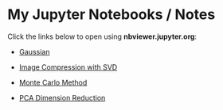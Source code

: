 # My Jupyter Notebooks / Notes
Click the links below to open using **nbviewer.jupyter.org**:

- [Gaussian](https://nbviewer.jupyter.org/github/salihmarangoz/notebooks/blob/main/gaussian.ipynb)
- [Image Compression with SVD](https://nbviewer.jupyter.org/github/salihmarangoz/notebooks/blob/main/image_compression_with_svd.ipynb)

- [Monte Carlo Method](https://nbviewer.jupyter.org/github/salihmarangoz/notebooks/blob/main/monte_carlo_method.ipynb)
- [PCA Dimension Reduction](https://nbviewer.jupyter.org/github/salihmarangoz/notebooks/blob/main/pca_dimension_reduction.ipynb)